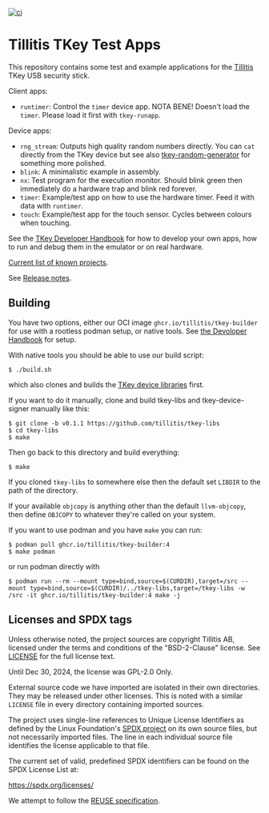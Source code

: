 
[![ci](https://github.com/tillitis/tkey-testapps/actions/workflows/ci.yaml/badge.svg?branch=main&event=push)](https://github.com/tillitis/tkey-testapps/actions/workflows/ci.yaml)

# Tillitis TKey Test Apps

This repository contains some test and example applications for the
[Tillitis](https://tillitis.se/) TKey USB security stick.

Client apps:

- `runtimer`: Control the `timer` device app. NOTA BENE! Doesn't load
  the `timer`. Please load it first with `tkey-runapp`.

Device apps:

- `rng_stream`: Outputs high quality random numbers directly. You can
  `cat` directly from the TKey device but see also
  [tkey-random-generator](https://github.com/tillitis/tkey-random-generator)
  for something more polished.
- `blink`: A minimalistic example in assembly.
- `nx`: Test program for the execution monitor. Should blink green
  then immediately do a hardware trap and blink red forever.
- `timer`: Example/test app on how to use the hardware timer. Feed it
  with data with `runtimer`.
- `touch`: Example/test app for the touch sensor. Cycles between
  colours when touching.

See the [TKey Developer Handbook](https://dev.tillitis.se/) for how to
develop your own apps, how to run and debug them in the emulator or on
real hardware.

[Current list of known projects](https://dev.tillitis.se/projects/).

See [Release notes](RELEASE.md).

## Building

You have two options, either our OCI image
`ghcr.io/tillitis/tkey-builder` for use with a rootless podman setup,
or native tools. See [the Devoloper
Handbook](https://dev.tillitis.se/) for setup.

With native tools you should be able to use our build script:

```
$ ./build.sh
```

which also clones and builds the [TKey device
libraries](https://github.com/tillitis/tkey-libs) first.

If you want to do it manually, clone and build tkey-libs and
tkey-device-signer manually like this:

```
$ git clone -b v0.1.1 https://github.com/tillitis/tkey-libs
$ cd tkey-libs
$ make
```

Then go back to this directory and build everything:

```
$ make
```

If you cloned `tkey-libs` to somewhere else then the default set
`LIBDIR` to the path of the directory.

If your available `objcopy` is anything other than the default
`llvm-objcopy`, then define `OBJCOPY` to whatever they're called on
your system.

If you want to use podman and you have `make` you can run:

```
$ podman pull ghcr.io/tillitis/tkey-builder:4
$ make podman
```

or run podman directly with

```
$ podman run --rm --mount type=bind,source=$(CURDIR),target=/src --mount type=bind,source=$(CURDIR)/../tkey-libs,target=/tkey-libs -w /src -it ghcr.io/tillitis/tkey-builder:4 make -j
```

## Licenses and SPDX tags


Unless otherwise noted, the project sources are copyright Tillitis AB,
licensed under the terms and conditions of the "BSD-2-Clause" license.
See [LICENSE](LICENSE) for the full license text.

Until Dec 30, 2024, the license was GPL-2.0 Only.

External source code we have imported are isolated in their own
directories. They may be released under other licenses. This is noted
with a similar `LICENSE` file in every directory containing imported
sources.

The project uses single-line references to Unique License Identifiers
as defined by the Linux Foundation's [SPDX project](https://spdx.org/)
on its own source files, but not necessarily imported files. The line
in each individual source file identifies the license applicable to
that file.

The current set of valid, predefined SPDX identifiers can be found on
the SPDX License List at:

https://spdx.org/licenses/

We attempt to follow the [REUSE
specification](https://reuse.software/).
